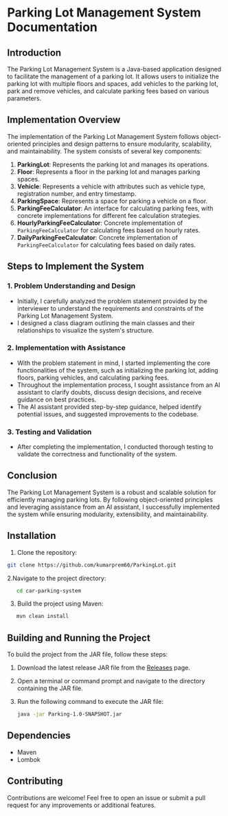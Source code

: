 # Parking Lot Management System Documentation

## Introduction
The Parking Lot Management System is a Java-based application designed to facilitate the management of a parking lot. It allows users to initialize the parking lot with multiple floors and spaces, add vehicles to the parking lot, park and remove vehicles, and calculate parking fees based on various parameters.

## Implementation Overview
The implementation of the Parking Lot Management System follows object-oriented principles and design patterns to ensure modularity, scalability, and maintainability. The system consists of several key components:

1. **ParkingLot**: Represents the parking lot and manages its operations.
2. **Floor**: Represents a floor in the parking lot and manages parking spaces.
3. **Vehicle**: Represents a vehicle with attributes such as vehicle type, registration number, and entry timestamp.
4. **ParkingSpace**: Represents a space for parking a vehicle on a floor.
5. **ParkingFeeCalculator**: An interface for calculating parking fees, with concrete implementations for different fee calculation strategies.
6. **HourlyParkingFeeCalculator**: Concrete implementation of `ParkingFeeCalculator` for calculating fees based on hourly rates.
7. **DailyParkingFeeCalculator**: Concrete implementation of `ParkingFeeCalculator` for calculating fees based on daily rates.

## Steps to Implement the System

### 1. Problem Understanding and Design
- Initially, I carefully analyzed the problem statement provided by the interviewer to understand the requirements and constraints of the Parking Lot Management System.
- I designed a class diagram outlining the main classes and their relationships to visualize the system's structure.

### 2. Implementation with Assistance
- With the problem statement in mind, I started implementing the core functionalities of the system, such as initializing the parking lot, adding floors, parking vehicles, and calculating parking fees.
- Throughout the implementation process, I sought assistance from an AI assistant to clarify doubts, discuss design decisions, and receive guidance on best practices.
- The AI assistant provided step-by-step guidance, helped identify potential issues, and suggested improvements to the codebase.

### 3. Testing and Validation
- After completing the implementation, I conducted thorough testing to validate the correctness and functionality of the system.

## Conclusion
The Parking Lot Management System is a robust and scalable solution for efficiently managing parking lots. By following object-oriented principles and leveraging assistance from an AI assistant, I successfully implemented the system while ensuring modularity, extensibility, and maintainability.

## Installation

1. Clone the repository:

```bash
git clone https://github.com/kumarprem66/ParkingLot.git
```

2.Navigate to the project directory:
```bash
   cd car-parking-system
```

3. Build the project using Maven:
```bash
   mvn clean install
```
## Building and Running the Project

To build the project from the JAR file, follow these steps:

1. Download the latest release JAR file from the [Releases](https://github.com/kumarprem66/ParkingLot/releases/tag/v1.0.0) page.
2. Open a terminal or command prompt and navigate to the directory containing the JAR file.
3. Run the following command to execute the JAR file:

   ```sh
   java -jar Parking-1.0-SNAPSHOT.jar


## Dependencies
- Maven
- Lombok

## Contributing
Contributions are welcome! Feel free to open an issue or submit a pull request for any improvements or additional features.
